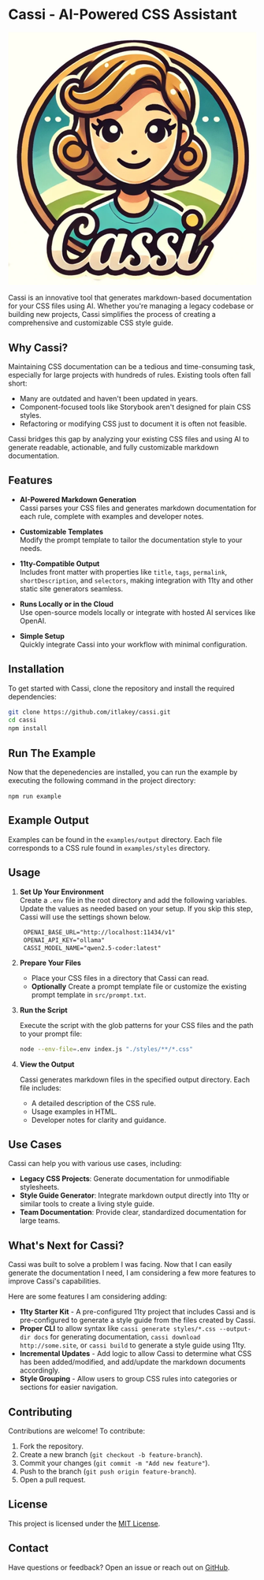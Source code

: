 # Cassi - AI-Powered CSS Assistant

![Cassi Logo](./assets/logo-small.webp)

Cassi is an innovative tool that generates markdown-based documentation for your CSS files using AI. Whether you're managing a legacy codebase or building new projects, Cassi simplifies the process of creating a comprehensive and customizable CSS style guide.

## Why Cassi?

Maintaining CSS documentation can be a tedious and time-consuming task, especially for large projects with hundreds of rules. Existing tools often fall short:

- Many are outdated and haven't been updated in years.
- Component-focused tools like Storybook aren't designed for plain CSS styles.
- Refactoring or modifying CSS just to document it is often not feasible.

Cassi bridges this gap by analyzing your existing CSS files and using AI to generate readable, actionable, and fully customizable markdown documentation.

## Features

- **AI-Powered Markdown Generation**  
  Cassi parses your CSS files and generates markdown documentation for each rule, complete with examples and developer notes.

- **Customizable Templates**  
  Modify the prompt template to tailor the documentation style to your needs.

- **11ty-Compatible Output**  
  Includes front matter with properties like `title`, `tags`, `permalink`, `shortDescription`, and `selectors`, making integration with 11ty and other static site generators seamless.

- **Runs Locally or in the Cloud**  
  Use open-source models locally or integrate with hosted AI services like OpenAI.

- **Simple Setup**  
  Quickly integrate Cassi into your workflow with minimal configuration.

## Installation

To get started with Cassi, clone the repository and install the required dependencies:

```bash
git clone https://github.com/itlakey/cassi.git
cd cassi
npm install
```

## Run The Example

Now that the depenedencies are installed, you can run the example by executing the following command in the project directory:

`npm run example`

## Example Output

Examples can be found in the `examples/output` directory. Each file corresponds to a CSS rule found in `examples/styles` directory.

## Usage

1. **Set Up Your Environment**  
   Create a `.env` file in the root directory and add the following variables. Update the values as needed based on your setup. If you skip this step, Cassi will use the settings shown below.

   ```plaintext
    OPENAI_BASE_URL="http://localhost:11434/v1"
    OPENAI_API_KEY="ollama"
    CASSI_MODEL_NAME="qwen2.5-coder:latest"
   ```

2. **Prepare Your Files**  
   - Place your CSS files in a directory that Cassi can read.
   - **Optionally** Create a prompt template file or customize the existing prompt template in `src/prompt.txt`.

3. **Run the Script**

   Execute the script with the glob patterns for your CSS files and the path to your prompt file:

   ```bash
   node --env-file=.env index.js "./styles/**/*.css"
   ```

4. **View the Output**

   Cassi generates markdown files in the specified output directory. Each file includes:
   - A detailed description of the CSS rule.
   - Usage examples in HTML.
   - Developer notes for clarity and guidance.

## Use Cases

Cassi can help you with various use cases, including:

- **Legacy CSS Projects**: Generate documentation for unmodifiable stylesheets.
- **Style Guide Generator**: Integrate markdown output directly into 11ty or similar tools to create a living style guide.
- **Team Documentation**: Provide clear, standardized documentation for large teams.

## What's Next for Cassi?

Cassi was built to solve a problem I was facing. Now that I can easily generate the documentation I need, I am considering a few more features to improve Cassi's capabilities.

Here are some features I am considering adding:

- **11ty Starter Kit** - A pre-configured 11ty project that includes Cassi and is pre-configured to generate a style guide from the files created by Cassi.
- **Proper CLI** to allow syntax like `cassi generate styles/*.css --output-dir docs` for generating documentation, `cassi download http://some.site`, or `cassi build` to generate a style guide using 11ty.
- **Incremental Updates** - Add logic to allow Cassi to determine what CSS has been added/modified, and add/update the markdown documents accordingly.
- **Style Grouping** - Allow users to group CSS rules into categories or sections for easier navigation.

## Contributing

Contributions are welcome! To contribute:

1. Fork the repository.
2. Create a new branch (`git checkout -b feature-branch`).
3. Commit your changes (`git commit -m "Add new feature"`).
4. Push to the branch (`git push origin feature-branch`).
5. Open a pull request.

## License

This project is licensed under the [MIT License](LICENSE).

## Contact

Have questions or feedback? Open an issue or reach out on [GitHub](https://github.com/itlackey/cassi/issues).
